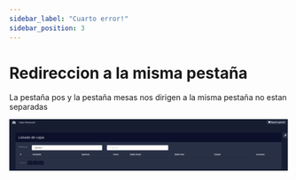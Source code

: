 ```yaml
---
sidebar_label: "Cuarto error!"
sidebar_position: 3
---
```

# Redireccion a la misma pestaña	
La pestaña pos y la pestaña mesas nos dirigen a la misma pestaña no estan separadas

![Imagen 3](/img/imagen4.png)
